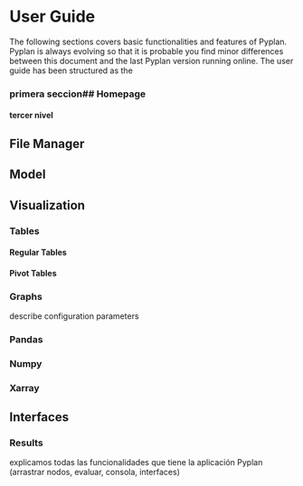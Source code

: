 # User Guide

The following sections covers basic functionalities and features of Pyplan.
Pyplan is always evolving so that it is probable you find minor differences between this document and the last Pyplan version running online.
The user guide has been structured as the 
### primera seccion## Homepage
#### tercer nivel
## File Manager
## Model


## Visualization
### Tables
#### Regular Tables
#### Pivot Tables
### Graphs
describe configuration parameters
### Pandas
### Numpy
### Xarray
## Interfaces
### Results

explicamos todas las funcionalidades que tiene la aplicación Pyplan (arrastrar nodos, evaluar, consola, interfaces)

<!--stackedit_data:
eyJoaXN0b3J5IjpbMTY1MTEzMTQ1NCwtMTgwMjMwMzU4NF19
-->